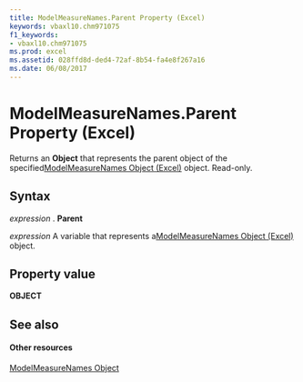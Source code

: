 ```yaml
---
title: ModelMeasureNames.Parent Property (Excel)
keywords: vbaxl10.chm971075
f1_keywords:
- vbaxl10.chm971075
ms.prod: excel
ms.assetid: 028ffd8d-ded4-72af-8b54-fa4e8f267a16
ms.date: 06/08/2017
---
```



# ModelMeasureNames.Parent Property (Excel)

Returns an **Object** that represents the parent object of the specified[ModelMeasureNames Object (Excel)](modelmeasurenames-object-excel.md) object. Read-only.


## Syntax

 _expression_ . **Parent**

 _expression_ A variable that represents a[ModelMeasureNames Object (Excel)](modelmeasurenames-object-excel.md) object.


## Property value

 **OBJECT**


## See also


#### Other resources



[ModelMeasureNames Object](modelmeasurenames-object-excel.md)


